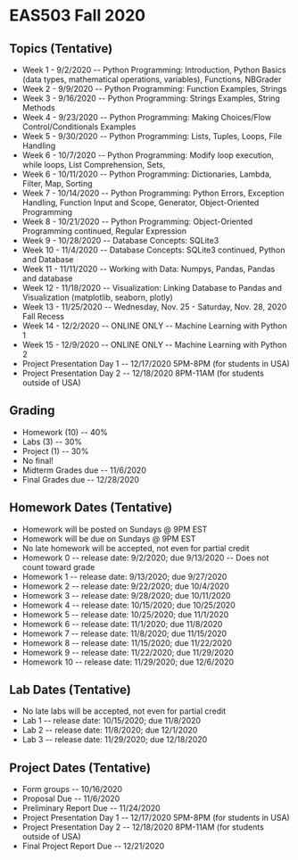 # EAS503 Fall 2020

## Topics (Tentative)
- Week 1  - 9/2/2020 -- Python Programming: Introduction, Python Basics (data types, mathematical operations, variables), Functions, NBGrader 
- Week 2  - 9/9/2020 -- Python Programming:  Function Examples, Strings 
- Week 3  - 9/16/2020 -- Python Programming: Strings Examples, String Methods 
- Week 4  - 9/23/2020 -- Python Programming: Making Choices/Flow Control/Conditionals Examples
- Week 5  - 9/30/2020 -- Python Programming: Lists, Tuples, Loops, File Handling
- Week 6  - 10/7/2020 -- Python Programming: Modify loop execution, while loops, List Comprehension, Sets, 
- Week 6  - 10/11/2020 -- Python Programming: Dictionaries, Lambda, Filter, Map, Sorting 
- Week 7  - 10/14/2020 -- Python Programming: Python Errors, Exception Handling, Function Input and Scope, Generator, Object-Oriented Programming 
- Week 8  - 10/21/2020 -- Python Programming: Object-Oriented Programming continued, Regular Expression
- Week 9  - 10/28/2020 -- Database Concepts: SQLite3
- Week 10 - 11/4/2020  -- Database Concepts: SQLite3 continued, Python and Database
- Week 11 - 11/11/2020 -- Working with Data: Numpys, Pandas, Pandas and database
- Week 12 - 11/18/2020 -- Visualization: Linking Database to Pandas and Visualization (matplotlib, seaborn, plotly)
- Week 13 - 11/25/2020 -- Wednesday, Nov. 25 - Saturday, Nov. 28, 2020 	Fall Recess
- Week 14 - 12/2/2020 -- ONLINE ONLY -- Machine Learning with Python 1
- Week 15 - 12/9/2020 -- ONLINE ONLY -- Machine Learning with Python 2
- Project Presentation Day 1 -- 12/17/2020 5PM-8PM (for students in USA)
- Project Presentation Day 2 -- 12/18/2020 8PM-11AM (for students outside of USA)

## Grading
- Homework (10) -- 40%
- Labs (3) -- 30%
- Project (1) -- 30%
- No final!
- Midterm Grades due -- 11/6/2020
- Final Grades due -- 12/28/2020


## Homework Dates (Tentative)
- Homework will be posted on Sundays @ 9PM EST 
- Homework will be due on Sundays @ 9PM EST
- No late homework will be accepted, not even for partial credit
- Homework 0  -- release date: 9/2/2020; due 9/13/2020 -- Does not count toward grade
- Homework 1  -- release date: 9/13/2020; due 9/27/2020
- Homework 2  -- release date: 9/22/2020; due 10/4/2020
- Homework 3  -- release date: 9/28/2020; due 10/11/2020
- Homework 4  -- release date: 10/15/2020; due 10/25/2020
- Homework 5  -- release date: 10/25/2020; due 11/1/2020
- Homework 6  -- release date: 11/1/2020; due 11/8/2020 
- Homework 7  -- release date: 11/8/2020; due 11/15/2020 
- Homework 8  -- release date: 11/15/2020; due 11/22/2020
- Homework 9 -- release date: 11/22/2020; due 11/29/2020
- Homework 10 -- release date: 11/29/2020; due 12/6/2020


## Lab Dates (Tentative)
- No late labs will be accepted, not even for partial credit
- Lab 1 -- release date: 10/15/2020; due 11/8/2020
- Lab 2 -- release date: 11/8/2020; due 12/1/2020
- Lab 3 -- release date: 11/29/2020; due 12/18/2020 

## Project Dates (Tentative)
- Form groups -- 10/16/2020
- Proposal Due -- 11/6/2020
- Preliminary Report Due -- 11/24/2020
- Project Presentation Day 1 -- 12/17/2020 5PM-8PM (for students in USA)
- Project Presentation Day 2 -- 12/18/2020 8PM-11AM (for students outside of USA)
- Final Project Report Due -- 12/21/2020
